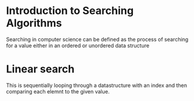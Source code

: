 # Introduction to Searching Algorithms
Searching in computer science can be defined as the process of searching
for a value either in an ordered or unordered data structure

# Linear search
This is sequentially looping through a datastructure with an index and then 
comparing each elemnt to the given value.
